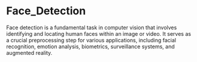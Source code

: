 # Face_Detection
Face detection is a fundamental task in computer vision that involves identifying and locating human faces within an image or video. It serves as a crucial preprocessing step for various applications, including facial recognition, emotion analysis, biometrics, surveillance systems, and augmented reality.
